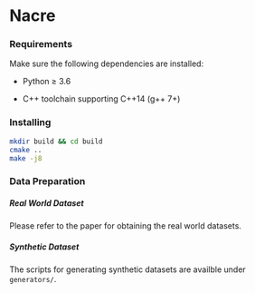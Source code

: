 # Nacre

### Requirements

Make sure the following dependencies are installed:

* Python &ge; 3.6

* C++ toolchain supporting C++14 (g++ 7+)

### Installing

```bash
mkdir build && cd build
cmake ..
make -j8
```

### Data Preparation

##### Real World Dataset

Please refer to the paper for obtaining the real world datasets.


##### Synthetic Dataset

The scripts for generating synthetic datasets are availble under `generators/`.
